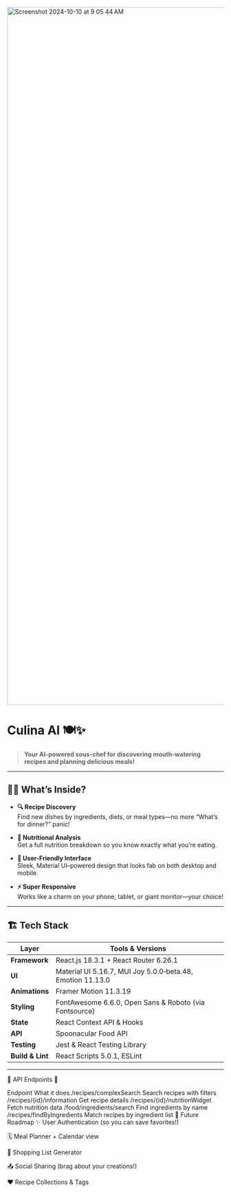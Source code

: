 <img width="1618" alt="Screenshot 2024-10-10 at 9 05 44 AM" src="https://github.com/user-attachments/assets/78e2d6d8-136a-4f78-8bfa-93bee4c45baf" />

# Culina AI 🍽️✨

> **Your AI-powered sous-chef for discovering mouth‑watering recipes and planning delicious meals!**

---

## 🐱‍🍳 What’s Inside?

- **🔍 Recipe Discovery**  
  Find new dishes by ingredients, diets, or meal types—no more “What’s for dinner?” panic!

- **💪 Nutritional Analysis**  
  Get a full nutrition breakdown so you know exactly what you’re eating.

- **🎨 User-Friendly Interface**  
  Sleek, Material UI–powered design that looks fab on both desktop and mobile.

- **⚡ Super Responsive**  
  Works like a charm on your phone, tablet, or giant monitor—your choice!

---

## 🏗️ Tech Stack

| Layer               | Tools & Versions                                              |
|---------------------|---------------------------------------------------------------|
| **Framework**       | React.js 18.3.1 + React Router 6.26.1                         |
| **UI**              | Material UI 5.16.7, MUI Joy 5.0.0‑beta.48, Emotion 11.13.0    |
| **Animations**      | Framer Motion 11.3.19                                         |
| **Styling**         | FontAwesome 6.6.0, Open Sans & Roboto (via Fontsource)       |
| **State**           | React Context API & Hooks                                     |
| **API**             | Spoonacular Food API                                          |
| **Testing**         | Jest & React Testing Library                                  |
| **Build & Lint**    | React Scripts 5.0.1, ESLint                                   |

---

📡 API Endpoints 🍲

Endpoint	What it does
/recipes/complexSearch	Search recipes with filters
/recipes/{id}/information	Get recipe details
/recipes/{id}/nutritionWidget	Fetch nutrition data
/food/ingredients/search	Find ingredients by name
/recipes/findByIngredients	Match recipes by ingredient list
🚧 Future Roadmap
✨ User Authentication (so you can save favorites!)

🗓️ Meal Planner + Calendar view

🛒 Shopping List Generator

📤 Social Sharing (brag about your creations!)

❤️ Recipe Collections & Tags

